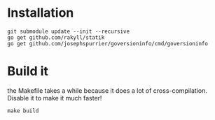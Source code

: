 # Installation
```
git submodule update --init --recursive
go get github.com/rakyll/statik
go get github.com/josephspurrier/goversioninfo/cmd/goversioninfo
```

# Build it
the Makefile takes a while because it does a lot of cross-compilation. Disable it to make it much faster!
```
make build 
```
